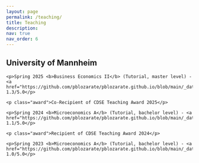 ```yaml
---
layout: page
permalink: /teaching/
title: Teaching
description: 
nav: true
nav_order: 6
---
```

<html lang="en">
<head>
    <meta charset="UTF-8">
    <meta name="viewport" content="width=device-width, initial-scale=1.0">
    <title>Academic Profile</title>
    <style>
        /* Style for the award with proper alignment */
        .award {
            color: #0366d6;
            display: block;
            margin: 5px 0 16px 20px; /* Add a subtle 20px left margin for slight indentation */
            position: relative;
            padding-left: 10px; /* Add padding to account for the vertical bar */
            border-left: 3px solid #0366d6; /* Use border-left instead of a pseudo-element */
        }
    </style>
</head>
<body>   
    <h2>University of Mannheim</h2>
    
    <p>Spring 2025 <b>Business Economics II</b> (Tutorial, master level) - <a href="https://github.com/pblozarate/pblozarate.github.io/blob/main/_data/BE_Evaluations_2025.pdf">Evaluation</a> 1.3/5.0</p>

    <p class="award">Co-Recipient of CDSE Teaching Award 2025</p>

    <p>Spring 2024 <b>Microeconomics A</b> (Tutorial, bachelor level) - <a href="https://github.com/pblozarate/pblozarate.github.io/blob/main/_data/Micro_A_2024.pdf">Evaluation</a> 1.1/5.0</p>
    
    <p class="award">Recipient of CDSE Teaching Award 2024</p>
    
    <p>Spring 2023 <b>Microeconomics A</b> (Tutorial, bachelor level) - <a href="https://github.com/pblozarate/pblozarate.github.io/blob/main/_data/Micro_A_2023.pdf">Evaluation</a> 1.0/5.0</p>
</body>
</html>
